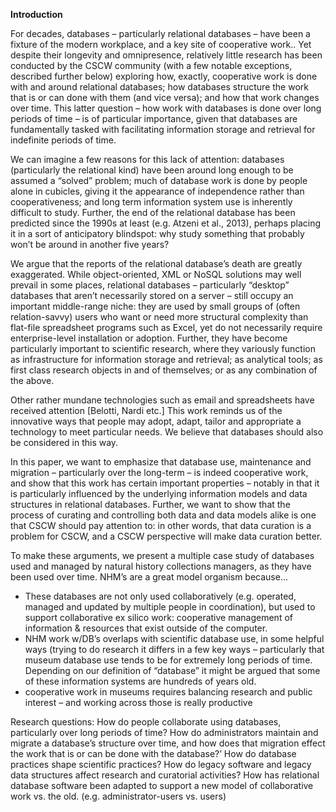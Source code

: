 **Introduction**

For decades, databases – particularly relational databases – have been a fixture of the modern workplace, and a key site of cooperative work.. Yet despite their longevity and omnipresence, relatively little research has been conducted by the CSCW community (with a few notable exceptions, described further below) exploring how, exactly, cooperative work is done with and around relational databases; how databases structure the work that is or can done with them (and vice versa); and how that work changes over time.   This latter question – how work with databases is done over long periods of time – is of particular importance, given that databases are fundamentally tasked with facilitating information storage and retrieval for indefinite periods of time.  

We can imagine a few reasons for this lack of attention: databases (particularly the relational kind) have been around long enough to be assumed a “solved” problem; much of database work is done by people alone in cubicles, giving it the appearance of independence rather than cooperativeness; and long term information system use is inherently difficult to study. Further, the end of the relational database has been predicted since the 1990s at least (e.g. Atzeni et al., 2013), perhaps placing it in a sort of anticipatory blindspot: why study something that probably won’t be around in another five years?

We argue that the reports of the relational database’s death are greatly exaggerated.  While object-oriented, XML or NoSQL solutions may well prevail in some places, relational databases – particularly “desktop” databases that aren’t necessarily stored on a server – still occupy an important middle-range niche: they are used by small groups of (often relation-savvy) users who want or need more structural complexity than flat-file spreadsheet programs such as Excel, yet do not necessarily require enterprise-level installation or adoption. Further, they have become particularly important to scientific research, where they variously function as infrastructure for information storage and retrieval; as analytical tools; as first class research objects in and of themselves; or as any combination of the above.

Other rather mundane technologies such as email and spreadsheets have received attention [Belotti, Nardi etc.] This work reminds us of the innovative ways that people may adopt, adapt, tailor and appropriate a technology to meet particular needs. We believe that databases should also be considered in this way.

In this paper, we want to emphasize that database use, maintenance and migration – particularly over the long-term – is indeed cooperative work, and show that this work has certain important properties – notably in that it is particularly influenced by the underlying information models and data structures in relational databases.  Further, we want to show that the process of curating and controlling both data and data models alike is one that CSCW should pay attention to: in other words, that data curation is a problem for CSCW, and a CSCW perspective will make data curation better.

To make these arguments, we present a multiple case study of databases used and managed by natural history collections managers, as they have been used over time.  NHM’s are a great model organism because...
-	These databases are not only used collaboratively (e.g. operated, managed and updated by multiple people in coordination), but used to support collaborative ex silico work: cooperative management of information & resources that exist outside of the computer.  
-	NHM work w/DB’s overlaps with scientific database use, in some helpful ways (trying to do research it differs in a few key ways – particularly that museum database use tends to be for extremely long periods of time.  Depending on our definition of “database” it might be argued that some of these information systems are hundreds of years old.
-	cooperative work in museums requires balancing research and public interest – and working across those is really productive

Research questions: 
How do people collaborate using databases, particularly over long periods of time?
How do administrators maintain and migrate a database’s structure over time, and how does that migration effect the work that is or can be done with the database?’
How do database practices shape scientific practices?
How do legacy software and legacy data structures affect research and curatorial activities? 
How has relational database software been adapted to support a new model of collaborative work vs. the old. (e.g. administrator-users vs. users)

